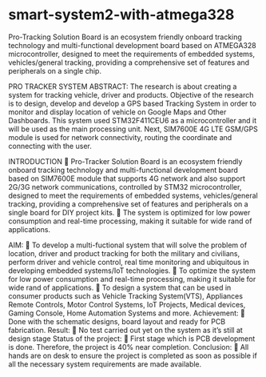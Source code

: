 # smart-system2-with-atmega328
Pro-Tracking Solution Board is an ecosystem friendly onboard tracking technology and multi-functional development board based on ATMEGA328 microcontroller, designed to meet the requirements of embedded systems, vehicles/general tracking, providing a comprehensive set of features and peripherals on a single chip. 


PRO TRACKER SYSTEM
ABSTRACT:
The research is about creating a system for tracking vehicle, driver and products. Objective of the research is to design, develop and develop a GPS based
Tracking System in order to monitor and display location of vehicle on Google Maps and Other Dashboards. This system used STM32F411CEU6 as a microcontroller and it will be used as the main processing unit. Next, SIM7600E 4G LTE GSM/GPS module is used for network connectivity, routing the coordinate and connecting with the user.

INTRODUCTION
	Pro-Tracker Solution Board is an ecosystem friendly onboard tracking technology and multi-functional development board based on SIM7600E module that supports 4G network and  also support 2G/3G network communications, controlled by STM32 microcontroller, designed to meet the requirements of embedded systems, vehicles/general tracking, providing a comprehensive set of features and peripherals on a single board for DIY project kits. 
	The system is optimized for low power consumption and real-time processing, making it suitable for wide rand of applications.

AIM:
	To develop a multi-fuctional system that will solve the problem of location, driver and product tracking for both the military and civilians, perform driver and vehicle control, real time monitoring and ubiquitous in developing embedded systems/IoT technologies.
	To optimize the system for low power consumption and real-time processing, making it suitable for wide rand of applications.
	  To design a system that can be used in consumer products such as Vehicle Tracking System(VTS), Appliances Remote Controls, Motor Control Systems, IoT Projects, Medical devices, Gaming Console, Home Automation Systems and more.
Achievement: 
	Done with the schematic designs, board layout and ready for PCB fabrication.
Result: 
	No test carried out yet on the system as it’s still at design stage
Status of the project: 
	First stage which is PCB development is done. Therefore, the project is 40% near completion.
Conclusion:
	 All hands are on desk to ensure the project is completed as soon as possible if all the necessary system requirements are made available.

